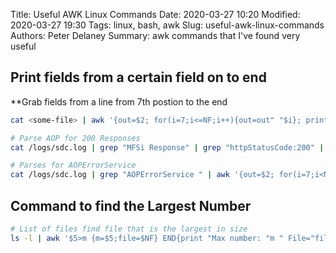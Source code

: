 Title: Useful AWK Linux Commands
Date: 2020-03-27 10:20
Modified: 2020-03-27 19:30
Tags: linux, bash, awk
Slug: useful-awk-linux-commands
Authors: Peter Delaney 
Summary: awk commands that I've found very useful


## Print fields from a certain field on to end
**Grab fields from a line from 7th postion to the end
```bash
cat <some-file> | awk '{out=$2; for(i=7;i<=NF;i++){out=out" "$i}; print out}'

# Parse AOP for 200 Responses
cat /logs/sdc.log | grep "MFSi Response" | grep "httpStatusCode:200" | awk '{out=$2; for(i=7;i<NF;i++){out=out" "$i}; print "Error\n " out "\n " }'

# Parses for AOPErrorService
cat /logs/sdc.log | grep "AOPErrorService " | awk '{out=$2; for(i=7;i<NF;i++){out=out" "$i}; print "Error\n " out "\n " }'

```

## Command to find the Largest Number
```bash
# List of files find file that is the largest in size
ls -l | awk '$5>m {m=$5;file=$NF} END{print "Max number: "m " File="file}'

```






